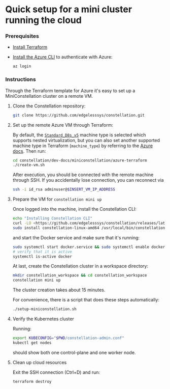 # Quick setup for a mini cluster running the cloud

### Prerequisites

* [Install Terraform](https://developer.hashicorp.com/terraform/downloads)
* [Install the Azure CLI](https://learn.microsoft.com/de-de/cli/azure/install-azure-cli)
  to authenticate with Azure:

  ```sh
  az login
  ```

### Instructions

Through the Terraform template for Azure it's easy to set up a MiniConstellation cluster on a remote VM.

1. Clone the Constellation repository:

    ```sh
    git clone https://github.com/edgelesssys/constellation.git
    ```

2. Set up the remote Azure VM through Terraform:

    By default, the [`Standard_D8s_v5`](https://learn.microsoft.com/de-de/azure/virtual-machines/dv5-dsv5-series) machine type is selected which supports nested virtualization, but you can also set another supported machine type in Terraform (`machine_type`) by referring to the [Azure docs](https://azure.microsoft.com/en-us/blog/nested-virtualization-in-azure/).
    Then run:

    ```sh
    cd constellation/dev-docs/miniconstellation/azure-terraform
    ./create-vm.sh
    ```

    After execution, you should be connected with the remote machine through SSH.
    If you accidentally lose connection, you can reconnect via

    ```sh
    ssh -i id_rsa adminuser@$INSERT_VM_IP_ADDRESS
    ```

3. Prepare the VM for `constellation mini up`

    Once logged into the machine, install the Constellation CLI:

    ```sh
    echo "Installing Constellation CLI"
    curl -LO <https://github.com/edgelesssys/constellation/releases/latest/download/constellation-linux-amd64>
    sudo install constellation-linux-amd64 /usr/local/bin/constellation
    ```

    and start the Docker service and make sure that it's running:

    ```sh
    sudo systemctl start docker.service && sudo systemctl enable docker.service
    # verify that it is active
    systemctl is-active docker
    ```

    At last, create the Constellation cluster in a workspace directory:

    ```sh
    mkdir constellation_workspace && cd constellation_workspace
    constellation mini up
    ```

    The cluster creation takes about 15 minutes.

   For convenience, there is a script that does these steps automatically:

   ```sh
   ./setup-miniconstellation.sh
   ```

4. Verify the Kubernetes cluster

    Running:

      ```sh
      export KUBECONFIG="$PWD/constellation-admin.conf"
      kubectl get nodes
      ```

      should show both one control-plane and one worker node.

5. Clean up cloud resources

    Exit the SSH connection (Ctrl+D) and run:

    ```sh
    terraform destroy
    ```
